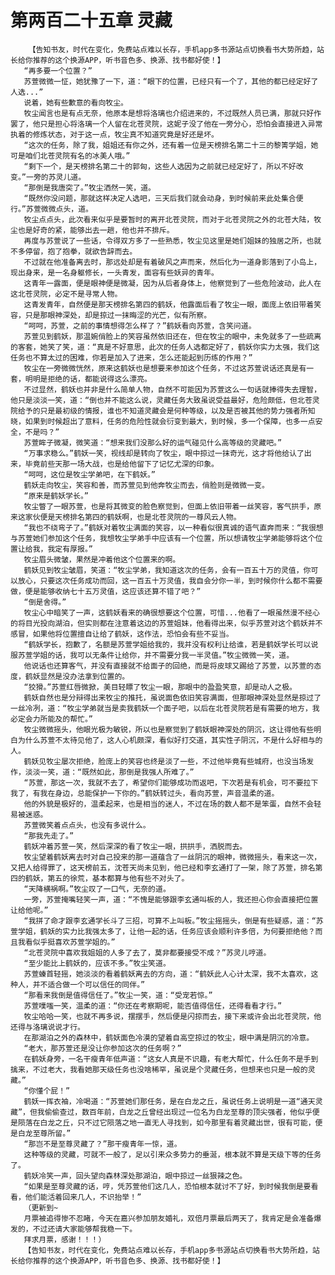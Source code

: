 # 第两百二十五章 灵藏
        【告知书友，时代在变化，免费站点难以长存，手机app多书源站点切换看书大势所趋，站长给你推荐的这个换源APP，听书音色多、换源、找书都好使！】
       “再多要一个位置？”
       苏萱微微一怔，她犹豫了一下，道：“眼下的位置，已经只有一个了，其他的都已经定好了人选...”
       说着，她有些歉意的看向牧尘。
       牧尘闻言也是有点无奈，他原本是想将洛璃也介绍进来的，不过既然人员已满，那就只好作罢了，他只是担心将洛璃一个人留在北苍灵院，这妮子没了他在一旁分心，恐怕会直接进入异常执着的修炼状态，对于这一点，牧尘真不知道究竟是好还是坏。
       “这次的任务，除了我，姐姐还有你之外，还有着一位是天榜排名第二十三的黎箐学姐，她可是咱们北苍灵院有名的冰美人哦。”
       “剩下一个，是天榜排名第二十的郭匈，这些人选因为之前就已经定好了，所以不好改变。”一旁的苏灵儿道。
       “那倒是我唐突了。”牧尘洒然一笑，道。
       “既然你没问题，那就这样决定人选吧，三天后我们就会动身，到时候前来此处集合便行。”苏萱微微点头，道。
       牧尘点点头，此次看来似乎是要暂时的离开北苍灵院，而对于北苍灵院之外的北苍大陆，牧尘也是好奇的紧，能够出去一趟，他也并不排斥。
       再度与苏萱说了一些话，令得双方多了一些熟悉，牧尘见这里是她们姐妹的独居之所，也就不多停留，抱了抱拳，就欲告辞而去。
       不过就在他准备离去时，那远处却是有着破风之声而来，然后化为一道身影落到了小岛上，现出身来，是一名身躯修长，一头青发，面容有些妖异的青年。
       这青年一露面，便是眼神便是微凝，因为从后者身体上，他察觉到了一些危险波动，此人在这北苍灵院，必定不是寻常人物。
       这青发青年，自然便是那天榜排名第四的鹤妖，他露面后看了牧尘一眼，面庞上依旧带着笑容，只是那眼神深处，却是掠过一抹晦涩的光芒，似有所察。
       “呵呵，苏萱，之前的事情想得怎么样了？”鹤妖看向苏萱，含笑问道。
       苏萱见到鹤妖，那温婉俏脸上的笑容虽然依旧还在，但在牧尘的眼中，未免就多了一些疏离的客套，她笑了笑，道：“真是不好意思，此次的任务人选都定好了，鹤妖你实力太强，我们这任务也不算太过的困难，你若是加入了进来，怎么还能起到历练的作用？”
       牧尘在一旁微微恍然，原来这鹤妖也是想要来参加这个任务，不过这苏萱说话还真是有一套，明明是拒绝的话，都能说得这么漂亮。
       不过显然，鹤妖也并非是什么简单人物，自然不可能因为苏萱这么一句话就捧得失去理智，他只是淡淡一笑，道：“倒也并不能这么说，灵藏任务大致虽说受益最好，危险颇低，但北苍灵院给予的只是最初级的情报，谁也不知道灵藏会是何种等级，以及是否被其他的势力强者所知晓，如果到时候超出了意料，任务的危险性就会衍变到最大，到时候，多一个保障，也多一点安全，不是吗？”
       苏萱眸子微凝，微笑道：“想来我们没那么好的运气碰见什么高等级的灵藏吧。”
       “万事求稳么。”鹤妖一笑，视线却是转向了牧尘，眼中掠过一抹奇光，这才将他给认了出来，毕竟前些天那一场大战，也是给他留下了记忆尤深的印象。
       “呵呵，这位是牧尘学弟吧，在下鹤妖。”
       鹤妖走向牧尘，笑容和善，而苏萱见到他奔牧尘而去，俏脸则是微微一变。
       “原来是鹤妖学长。”
       牧尘瞥了一眼苏萱，也是将其微变的脸色察觉到，但面上依旧带着一丝笑容，客气拱手，原来这家伙便是天榜排名第四的鹤妖啊，也是北苍灵院的一尊风云人物。
       “我也不绕弯子了。”鹤妖对着牧尘满面的笑容，以一种看似很真诚的语气直奔而来：“我很想与苏萱她们参加这个任务，我想牧尘学弟手中应该有一个位置，所以想请牧尘学弟能够将这个位置让给我，我定有厚报。”
       牧尘眉头微皱，果然是冲着他这个位置来的啊。
       鹤妖见到牧尘皱眉，笑道：“牧尘学弟，我知道这次的任务，会有一百五十万的灵值，你可以放心，只要这次任务成功而回，这一百五十万灵值，我自会分你一半，到时候你什么都不需要做，便是能够收纳七十五万灵值，这应该还算不错了吧？”
       “倒是舍得。”
       牧尘心中暗笑了一声，这鹤妖看来的确很想要这个位置，可惜...他看了一眼虽然漫不经心的将目光投向湖泊，但实则都在注意着这边的苏萱姐妹，他看得出来，似乎苏萱对这个鹤妖并不感冒，如果他将位置擅自让给了鹤妖，这作法，恐怕会有些不妥当。
       “鹤妖学长，抱歉了，名额是苏萱学姐给我的，我并没有权利让给谁，若是鹤妖学长可以说服苏萱学姐的话，我可以无条件让给你，并不需要分我一半灵值。”牧尘微微一笑，道。
       他说话也还算客气，并没有直接就不给面子的回绝，而是将皮球又踢给了苏萱，以苏萱的态度，鹤妖显然是没办法拿到位置的。
       “狡猾。”苏萱红唇微掀，美目轻瞟了牧尘一眼，那眼中的盈盈笑意，却是动人之极。
       鹤妖自然也是分辩得出来牧尘的推托，虽说面色依旧笑容满面，但那眼神深处显然是掠过了一丝冷冽，道：“牧尘学弟就当是卖我鹤妖一个面子吧，以后在北苍灵院若是有需要的地方，我必定会力所能及的帮忙。”
       牧尘微微摇头，他眼光极为敏锐，所以也是察觉到了鹤妖眼神深处的阴沉，这让得他有些明白为什么苏萱不太待见他了，这人心机颇深，看似好打交道，其实性子阴沉，不是什么好相与的人。
       鹤妖见牧尘屡次拒绝，脸庞上的笑容也终是淡了一些，不过他毕竟有些城府，也没当场发作，淡淡一笑，道：“既然如此，那倒是我强人所难了。”
       “苏萱，那这一次，我就不去了，希望你们能够成功而返吧，下次若是有机会，可不要拉下我了，有我在身边，总能保护一下你的。”鹤妖转过头，看向苏萱，声音温柔的道。
       他的外貌是极好的，温柔起来，也是相当的迷人，不过在场的数人都不是笨蛋，自然不会轻易被迷惑。
       苏萱微笑着点点头，也没有多说什么。
       “那我先走了。”
       鹤妖冲着苏萱一笑，然后深深的看了牧尘一眼，拱拱手，洒脱而去。
       牧尘望着鹤妖离去时对自己投来的那一道蕴含了一丝阴沉的眼神，微微摇头，看来这一次，又把人给得罪了，这天榜前五，沈苍天尚未见到，他已经和李玄通打了一架，除了苏萱，排名第四的鹤妖，第五的徐荒，基本都算与他有些不对头了。
       “天降横祸啊。”牧尘叹了一口气，无奈的道。
       一旁，苏萱掩嘴轻笑一声，道：“不愧是能够跟李玄通叫板的人，我还担心你会直接把位置让给他呢。”
       “我拼了命才跟李玄通学长斗了三招，可算不上叫板。”牧尘摇摇头，倒是有些疑惑，道：“苏萱学姐，鹤妖的实力比我强太多了，让他一起的话，任务应该会顺利许多倍，为何要拒绝他？而且我看似乎挺喜欢苏萱学姐的。”
       “北苍灵院中喜欢我姐姐的人多了去了，莫非都要接受不成？”苏灵儿哼道。
       “至少能比上鹤妖的，应该不多。”牧尘笑道。
       苏萱螓首轻摇，她淡淡的看着鹤妖离去的方向，道：“鹤妖此人心计太深，我不太喜欢，这种人，并不适合做一个可以信任的同伴。”
       “那看来我倒是值得信任了。”牧尘一笑，道：“受宠若惊。”
       苏萱噗嗤一笑，温柔的道：“你还在考察期呢，能否值得信任，还得看看才行。”
       牧尘哈哈一笑，也就不再多说，摆摆手，然后便是闪掠而去，接下来或许会出北苍灵院，他还得与洛璃说说才行。
       在那湖泊之外的森林中，鹤妖面色冷漠的望着自高空掠过的牧尘，眼中满是阴沉的冷意。
       “老大，那苏萱还是没让你参加这次的任务啊？”
       在鹤妖身旁，一名干瘦青年低声道：“这女人真是不识趣，有老大帮忙，什么任务不是手到擒来，不过老大，我看她那天级任务也没啥稀罕，虽说是个灵藏任务，但想来也只是一般的灵藏。”
       “你懂个屁！”
       鹤妖一挥衣袖，冷喝道：“苏萱她们那任务，是在白龙之丘，虽说任务上说明是一道“通天灵藏”，但我偷偷查过，数百年前，白龙之丘曾经出现过一位名为白龙至尊的顶尖强者，他似乎便是陨落在白龙之丘，只不过它陨落之地一直无人寻找到，如今那里有着灵藏出世，很有可能，便是白龙至尊所留。”
       “那岂不是至尊灵藏了？”那干瘦青年一惊，道。
       这种等级的灵藏，可就不一般了，足以引来众多势力的垂涎，根本就不算是天级下等的任务了。
       鹤妖冷笑一声，回头望向森林深处那湖泊，眼中掠过一丝狠辣之色。
       “如果是至尊灵藏的话，哼，凭苏萱他们这几人，恐怕根本就讨不了好，到时候我倒是要看看，他们能活着回来几人，不识抬举！”
       （更新到~
       月票被追得惨不忍睹，今天在嘉兴参加朋友婚礼，双倍月票最后两天了，我肯定是会准备爆发的，不过还请大家能够帮我稳一下。
       拜求月票，感谢！！！）
       【告知书友，时代在变化，免费站点难以长存，手机app多书源站点切换看书大势所趋，站长给你推荐的这个换源APP，听书音色多、换源、找书都好使！】